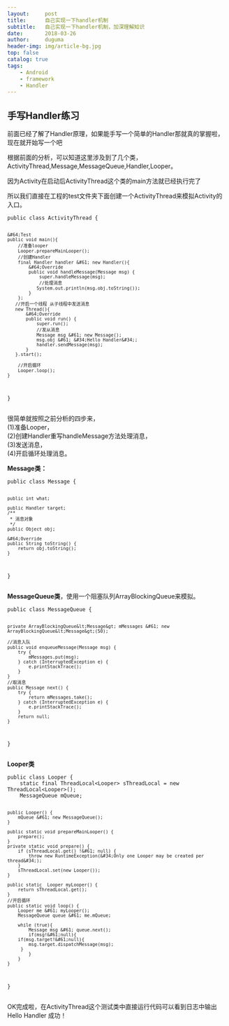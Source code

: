 ```yaml
---
layout:     post
title:      自己实现一下handler机制
subtitle:   自己实现一下handler机制，加深理解知识
date:       2018-03-26
author:     duguma
header-img: img/article-bg.jpg
top: false
catalog: true
tags:
    - Android
    - framework
    - Handler
--- 
```


<h2><a id="Handler_507"></a>手写Handler练习</h2> 
<p>前面已经了解了Handler原理&#xff0c;如果能手写一个简单的Handler那就真的掌握啦&#xff0c;现在就开始写一个吧</p> 
<p>根据前面的分析&#xff0c;可以知道这里涉及到了几个类&#xff0c;ActivityThread,Message,MessageQueue,Handler,Looper。</p> 
<p>因为Activity在启动后ActivityThread这个类的main方法就已经执行完了</p> 
<p>所以我们直接在工程的test文件夹下面创建一个ActivityThread来模拟Activity的入口。</p> 
<pre><code>public class ActivityThread {

    &#64;Test
    public void main(){
        //准备looper
        Looper.prepareMainLooper();
        //创建Handler
        final Handler handler &#61; new Handler(){
            &#64;Override
            public void handleMessage(Message msg) {
                super.handleMessage(msg);
                //处理消息
               System.out.println(msg.obj.toString());
            }
        };
       //开启一个线程 从子线程中发送消息
       new Thread(){
           &#64;Override
           public void run() {
               super.run();
               //发从消息
               Message msg &#61; new Message();
               msg.obj &#61; &#34;Hello Handler&#34;;
               handler.sendMessage(msg);
           }
       }.start();

        //开启循环
        Looper.loop();
    }
}
</code></pre> 
<p>很简单就按照之前分析的四步来&#xff0c;<br /> (1)准备Looper&#xff0c;<br /> (2)创建Handler重写handleMessage方法处理消息&#xff0c;<br /> (3)发送消息&#xff0c;<br /> (4)开启循环处理消息。</p> 
<p><strong>Message类&#xff1a;</strong></p> 
<pre><code>public class Message {

    public int what;

    public Handler target;
    /**
     * 消息对象
     */
    public Object obj;

    &#64;Override
    public String toString() {
        return obj.toString();
    }
}
</code></pre> 
<p><strong>MessageQueue类</strong>&#xff0c;使用一个阻塞队列ArrayBlockingQueue来模拟。</p> 
<pre><code>public class MessageQueue {

    private ArrayBlockingQueue&lt;Message&gt; mMessages &#61; new ArrayBlockingQueue&lt;Message&gt;(50);

    //消息入队
    public void enqueueMessage(Message msg) {
        try {
            mMessages.put(msg);
        } catch (InterruptedException e) {
            e.printStackTrace();
        }
    }
    //取消息
    public Message next() {
        try {
            return mMessages.take();
        } catch (InterruptedException e) {
            e.printStackTrace();
        }
        return null;
    }
}
</code></pre> 
<p><strong>Looper类</strong></p> 
<pre><code>public class Looper {
    static final ThreadLocal&lt;Looper&gt; sThreadLocal &#61; new ThreadLocal&lt;Looper&gt;();
    MessageQueue mQueue;

    public Looper() {
        mQueue &#61; new MessageQueue();
    }

    public static void prepareMainLooper() {
        prepare();
    }
    private static void prepare() {
        if (sThreadLocal.get() !&#61; null) {
            throw new RuntimeException(&#34;Only one Looper may be created per thread&#34;);
        }
        sThreadLocal.set(new Looper());
    }

    public static  Looper myLooper() {
        return sThreadLocal.get();
    }
    //开启循环
    public static void loop() {
        Looper me &#61; myLooper();
        MessageQueue queue &#61; me.mQueue;

        while (true){
            Message msg &#61; queue.next();
            if(msg!&#61;null){
        if(msg.target!&#61;null){
            msg.target.dispatchMessage(msg);
         }
            }
        }
    }
}
</code></pre> 
<p>OK完成啦&#xff0c;在ActivityThread这个测试类中直接运行代码可以看到日志中输出 Hello Handler 成功&#xff01;</p> 